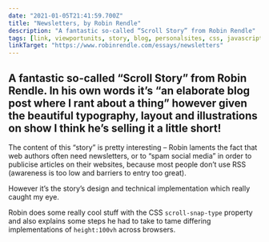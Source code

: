 ```yaml
---
date: "2021-01-05T21:41:59.700Z"
title: "Newsletters, by Robin Rendle"
description: "A fantastic so-called “Scroll Story” from Robin Rendle"
tags: [link, viewportunits, story, blog, personalsites, css, javascript, height, inspiration]
linkTarget: "https://www.robinrendle.com/essays/newsletters"
---
```

A fantastic so-called “Scroll Story” from Robin Rendle. In his own words it’s “an elaborate blog post where I rant about a thing” however given the beautiful typography, layout and illustrations on show I think he’s selling it a little short!
---

The content of this “story” is pretty interesting – Robin laments the fact that web authors often need newsletters, or to “spam social media” in order to publicise articles on their websites, because most people don’t use RSS (awareness is too low and barriers to entry too great).

However it’s the story’s design and technical implementation which really caught my eye. 

Robin does some really cool stuff with the CSS `scroll-snap-type` property and also explains some steps he had to take to tame differing implementations of `height:100vh` across browsers.
